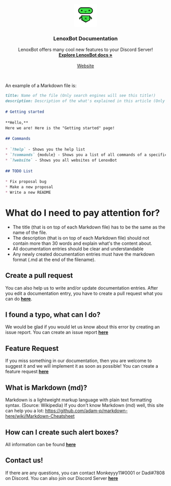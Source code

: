 <p align="center">
  <a href="https://lenoxbot.com/">
    <img src="./docs/lenoxbot.png" alt="LenoxBot Logo" width=72 height=72>
  </a>

  <h3 align="center">LenoxBot Documentation</h3>

  <p align="center">
    LenoxBot offers many cool new features to your Discord Server!
    <br>
    <a href="https://docs.lenoxbot.com"><strong>Explore LenoxBot docs »</strong></a>
    <br>
    <br>
    <a href="https://lenoxbot.com">Website</a>
  </p>
</p>

<br>

An example of a Markdown file is:
```md
title: Name of the file (Only search engines will see this title!)
description: Description of the what's explained in this article (Only search engines will see this description!)

# Getting started

**Hello,**
Here we are! Here is the "Getting started" page!

## Commands

* `?help` - Shows you the help list
* `?commands` {module} - Shows you a list of all commands of a specific module
* `?website` - Shows you all websites of LenoxBot

## TODO List

* Fix proposal bug
* Make a new proposal
* Write a new README
```

# What do I need to pay attention for?

- The title (that is on top of each Markdown file) has to be the same as the name of the file.
- The description (that is on top of each Markdown file) should not contain more than 30 words and explain what's the content about.
- All documentation entries should be clear and understandable
- Any newly created documentation entries must have the markdown format (.md at the end of the filename).

## Create a pull request

You can also help us to write and/or update documentation entries. After you edit a documentation entry, you have to create a pull request what you can do **[here](https://github.com/LenoxBot/LenoxBot-Docs/pulls)**.

## I found a typo, what can I do?

We would be glad if you would let us know about this error by creating an issue report.
You can create an issue report **[here](https://github.com/Monkeyyy11/LenoxBot/issues)**

## Feature Request

If you miss something in our documentation, then you are welcome to suggest it and we will implement it as soon as possible!
You can create a feature request **[here](https://github.com/Monkeyyy11/LenoxBot/issues)**

## What is Markdown (md)?

Markdown is a lightweight markup language with plain text formatting syntax. (Source: Wikipedia)
If you don't know Markdown (md) well, this site can help you a lot: https://github.com/adam-p/markdown-here/wiki/Markdown-Cheatsheet

## How can I create such alert boxes?

All information can be found **[here](https://squidfunk.github.io/mkdocs-material/extensions/admonition/#info)**

## Contact us!

If there are any questions, you can contact Monkeyyy11#0001 or Dadi#7808 on Discord.
You can also join our Discord Server **[here](https://lenoxbot.com/discord)**
